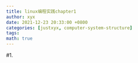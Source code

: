 ```yaml
---
title: linux编程实践chapter1
author: xyx
date: 2021-12-23 20:33:00 +0800
categories: [justxyx, computer-system-structure]
tags: 
math: true
---
```


#1. 
